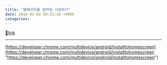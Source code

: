 ```yaml
---
title: "웹페이지를 앱처럼 사용하기"
date: 2016-02-02 00:51:56 +0900
categories: 
---
```

[🔗link](http://www.mins01.com/mh/tech/read/980)
***


[https://developer.chrome.com/multidevice/android/installtohomescreen](https://developer.chrome.com/multidevice/android/installtohomescreen "https://developer.chrome.com/multidevice/android/installtohomescreen")
